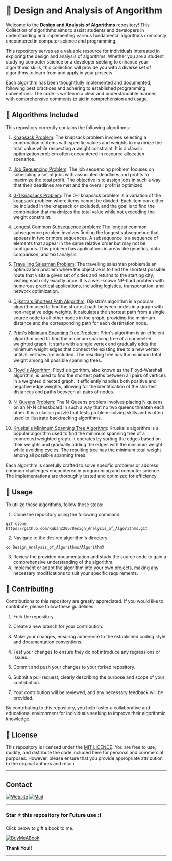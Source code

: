 # 👋 Design and Analysis of Angorithm

Welcome to the **Design and Analysis of Algorithms** repository! This Collection of algorithms aims to assist students and developers in understanding and implementing various fundamental algorithms commonly encountered in computer science and programming. 

This repository serves as a valuable resource for individuals interested in exploring the design and analysis of algorithms. Whether you are a student studying computer science or a developer seeking to enhance your algorithmic skills, this collection will provide you with a diverse set of algorithms to learn from and apply in your projects.

Each algorithm has been thoughtfully implemented and documented, following best practices and adhering to established programming conventions. The code is written in a clear and understandable manner, with comprehensive comments to aid in comprehension and usage.


## 🧩 Algorithms Included 

This repository currently contains the following algorithms:

1) [Knapsack Problem](/01_KnapSack_problem.py):
The knapsack problem involves selecting a combination of items with specific values and weights to maximize the total value while respecting a weight constraint. It is a classic optimization problem often encountered in resource allocation scenarios.

2) [Job Sequencing Problem](02_Job_Sequencing.py):
The job sequencing problem focuses on scheduling a set of jobs with associated deadlines and profits to maximize the total profit. The objective is to assign jobs in such a way that their deadlines are met and the overall profit is optimized.

3) [0-1 Knapsack Problem](03_0~1-Knapsack_problem.py):
The 0-1 knapsack problem is a variation of the knapsack problem where items cannot be divided. Each item can either be included in the knapsack or excluded, and the goal is to find the combination that maximizes the total value while not exceeding the weight constraint.
 
4) [Longest Common Subsequence problem](04_Longest_Common_Subsequence.py):
The longest common subsequence problem involves finding the longest subsequence that appears in two or more sequences. A subsequence is a sequence of elements that appear in the same relative order but may not be contiguous. This problem has applications in areas like genetics, data comparison, and text analysis. 
 
5) [Travelling Salesman Problem](05_Travelling_Salesman.py):
The travelling salesman problem is an optimization problem where the objective is to find the shortest possible route that visits a given set of cities and returns to the starting city, visiting each city exactly once. It is a well-known NP-hard problem with numerous practical applications, including logistics, transportation, and network optimization.

6) [Dijkstra's Shortest Path Algorithm](06_Dijstra_shortest_path.py):
Dijkstra's algorithm is a popular algorithm used to find the shortest path between nodes in a graph with non-negative edge weights. It calculates the shortest path from a single source node to all other nodes in the graph, providing the minimum distance and the corresponding path for each destination node.

7) [Prim's Minimum Spanning Tree Problem](07_Prims_Minimum_Spanning_Tree.py):
Prim's algorithm is an efficient algorithm used to find the minimum spanning tree of a connected weighted graph. It starts with a single vertex and gradually adds the minimum weight edges that connect the existing tree to a new vertex until all vertices are included. The resulting tree has the minimum total weight among all possible spanning trees.

8) [Floyd's Algorithm](08_Floyd's_algorithm.py):
Floyd's algorithm, also known as the Floyd-Warshall algorithm, is used to find the shortest paths between all pairs of vertices in a weighted directed graph. It efficiently handles both positive and negative edge weights, allowing for the identification of the shortest distances and paths between all pairs of nodes.

9) [N-Queens Problem](09_n_queens_problem.py):
The N-Queens problem involves placing N queens on an N×N chessboard in such a way that no two queens threaten each other. It is a classic puzzle that tests problem-solving skills and is often used to illustrate backtracking algorithms.

10) [Kruskal's Minimum Spanning Tree Algorithm](10_Kruskal_MST.py):
Kruskal's algorithm is a popular algorithm used to find the minimum spanning tree of a connected weighted graph. It operates by sorting the edges based on their weights and gradually adding the edges with the minimum weight while avoiding cycles. The resulting tree has the minimum total weight among all possible spanning trees.

Each algorithm is carefully crafted to solve specific problems or address common challenges encountered in programming and computer science. The implementations are thoroughly tested and optimized for efficiency.


## 🚀 Usage

To utilize these algorithms, follow these steps:

1. Clone the repository using the following command:
```
git clone https://github.com/Ruban2205/Design_Analysis_of_Algorithms.git
```

2. Navigate to the desired algorithm's directory:
```
cd Design_Analysis_of_Algorithms/AlgorithmX
```

3. Review the provided documentation and study the source code to gain a comprehensive understanding of the algorithm.
4. Implement or adapt the algorithm into your own projects, making any necessary modifications to suit your specific requirements.

## 🤝 Contributing

Contributions to this repository are greatly appreciated. If you would like to contribute, please follow these guidelines:

1) Fork the repository.

2) Create a new branch for your contribution.

3) Make your changes, ensuring adherence to the established coding style and documentation conventions.

4) Test your changes to ensure they do not introduce any regressions or issues.

5) Commit and push your changes to your forked repository.

6) Submit a pull request, clearly describing the purpose and scope of your contribution.

7) Your contribution will be reviewed, and any necessary feedback will be provided.

By contributing to this repository, you help foster a collaborative and educational environment for individuals seeking to improve their algorithmic knowledge.

## 📝 License 

This repository is licensed under the [MIT LICENCE](/LICENCE). You are free to use, modify, and distribute the code included here for personal and commercial purposes. However, please ensure that you provide appropriate attribution to the original authors and retain


<hr/>

## Contact

[![Website](https://img.shields.io/badge/website-000000?style=for-the-badge&logo=About.me&logoColor=white)](https://rubangino.in/)
[![Mail](https://img.shields.io/badge/Gmail-D14836?style=for-the-badge&logo=gmail&logoColor=white)](mailto:info@rubangino.in)

<hr/>

### Star ⭐ this repository for Future use :)

Click below to gift a book to me.

[![BuyMeABook](https://img.shields.io/badge/Buy%20Me%20a%20Book-ffdd00?style=for-the-badge&logo=buy-me-a-book&logoColor=black)
](https://bit.ly/3M5jxLd)

**Thank You!!**

<hr/> 

